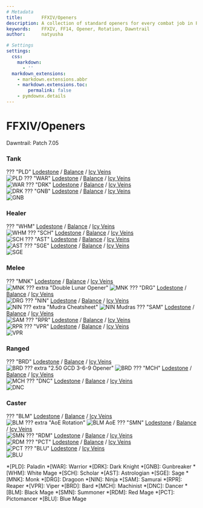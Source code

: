 ```yaml
---
# Metadata
title:       FFXIV/Openers
description: A collection of standard openers for every combat job in Final Fantasy XIV.
keywords:    FFXIV, FF14, Opener, Rotation, Dawntrail
author:      natyusha

# Settings
settings:
  css:
    markdown:
      - ''
  markdown_extensions:
    - markdown.extensions.abbr
    - markdown.extensions.toc:
        permalink: false
    - pymdownx.details
---
```


FFXIV/Openers
=============
Dawntrail: Patch 7.05

### Tank
??? "PLD"
    [Lodestone](https://na.finalfantasyxiv.com/jobguide/paladin/ "Lodestone Job Guide: Paladin") / [Balance](https://www.thebalanceffxiv.com/jobs/tanks/paladin/ "Balance Guides: Paladin") / [Icy Veins](https://www.icy-veins.com/ffxiv/paladin-guide "Icy Veins Guides: Paladin")  
    ![PLD](img/PLD.png "Paladin Standard Opener")
??? "WAR"
    [Lodestone](https://na.finalfantasyxiv.com/jobguide/warrior/ "Lodestone Job Guide: Warrior") / [Balance](https://www.thebalanceffxiv.com/jobs/tanks/warrior/ "Balance Guides: Warrior") / [Icy Veins](https://www.icy-veins.com/ffxiv/warrior-guide "Icy Veins Guides: Warrior")  
    ![WAR](img/WAR.png "Warrior Standard Opener")
??? "DRK"
    [Lodestone](https://na.finalfantasyxiv.com/jobguide/darkknight/ "Lodestone Job Guide: Dark Knight") / [Balance](https://www.thebalanceffxiv.com/jobs/tanks/dark-knight/ "Balance Guides: Dark Knight") / [Icy Veins](https://www.icy-veins.com/ffxiv/dark-knight-guide "Icy Veins Guides: Dark Knight")  
    ![DRK](img/DRK.png "Dark Knight Standard Opener")
??? "GNB"
    [Lodestone](https://na.finalfantasyxiv.com/jobguide/gunbreaker/ "Lodestone Job Guide: Gunbreaker") / [Balance](https://www.thebalanceffxiv.com/jobs/tanks/gunbreaker/ "Balance Guides: Gunbreaker") / [Icy Veins](https://www.icy-veins.com/ffxiv/gunbreaker-guide "Icy Veins Guides: Gunbreaker")  
    ![GNB](img/GNB.png "Gunbreaker Standard Opener")

### Healer
??? "WHM"
    [Lodestone](https://na.finalfantasyxiv.com/jobguide/whitemage/ "Lodestone Job Guide: White Mage") / [Balance](https://www.thebalanceffxiv.com/jobs/healers/white-mage/ "Balance Guides: White Mage") / [Icy Veins](https://www.icy-veins.com/ffxiv/white-mage-guide "Icy Veins Guides: White Mage")  
    ![WHM](img/WHM.png "White Mage Standard Opener")
??? "SCH"
    [Lodestone](https://na.finalfantasyxiv.com/jobguide/scholar/ "Lodestone Job Guide: Scholar") / [Balance](https://www.thebalanceffxiv.com/jobs/healers/scholar/ "Balance Guides: Scholar") / [Icy Veins](https://www.icy-veins.com/ffxiv/scholar-guide "Icy Veins Guides: Scholar")  
    ![SCH](img/SCH.png "Scholar Standard Opener")
??? "AST"
    [Lodestone](https://na.finalfantasyxiv.com/jobguide/astrologian/ "Lodestone Job Guide: Astrologian") / [Balance](https://www.thebalanceffxiv.com/jobs/healers/astrologian/ "Balance Guides: Astrologian") / [Icy Veins](https://www.icy-veins.com/ffxiv/astrologian-guide "Icy Veins Guides: Astrologian")  
    ![AST](img/AST.png "Astrologian Standard Opener")
??? "SGE"
    [Lodestone](https://na.finalfantasyxiv.com/jobguide/sage/ "Lodestone Job Guide: Sage") / [Balance](https://www.thebalanceffxiv.com/jobs/healers/sage/ "Balance Guides: Sage") / [Icy Veins](https://www.icy-veins.com/ffxiv/sage-guide "Icy Veins Guides: Sage")  
    ![SGE](img/SGE.png "Sage Standard Opener")

### Melee
??? "MNK"
    [Lodestone](https://na.finalfantasyxiv.com/jobguide/monk/ "Lodestone Job Guide: Monk") / [Balance](https://www.thebalanceffxiv.com/jobs/melee/monk/ "Balance Guides: Monk") / [Icy Veins](https://www.icy-veins.com/ffxiv/monk-guide "Icy Veins Guides: Monk")  
    ![MNK](img/MNK.png "Monk Solar Lunar Opener")
    ??? extra "Double Lunar Opener"
        ![MNK](img/MNK-2xLunar.png "Monk Double Lunar Opener")
??? "DRG"
    [Lodestone](https://na.finalfantasyxiv.com/jobguide/dragoon/ "Lodestone Job Guide: Dragoon") / [Balance](https://www.thebalanceffxiv.com/jobs/melee/dragoon/ "Balance Guides: Dragoon") / [Icy Veins](https://www.icy-veins.com/ffxiv/dragoon-guide "Icy Veins Guides: Dragoon")  
    ![DRG](img/DRG.png "Dragoon Standard Opener")
??? "NIN"
    [Lodestone](https://na.finalfantasyxiv.com/jobguide/ninja/ "Lodestone Job Guide: Ninja") / [Balance](https://www.thebalanceffxiv.com/jobs/melee/ninja/ "Balance Guides: Ninja") / [Icy Veins](https://www.icy-veins.com/ffxiv/ninja-guide "Icy Veins Guides: Ninja")  
    ![NIN](img/NIN.png "Ninja Standard Opener")
    ??? extra "Mudra Cheatsheet"
        ![NIN Mudras](img/NIN-Mudras.png "Ninja Mudra Cheatsheet")
??? "SAM"
    [Lodestone](https://na.finalfantasyxiv.com/jobguide/samurai/ "Lodestone Job Guide: Samurai") / [Balance](https://www.thebalanceffxiv.com/jobs/melee/samurai/ "Balance Guides: Samurai") / [Icy Veins](https://www.icy-veins.com/ffxiv/samurai-guide "Icy Veins Guides: Samurai")  
    ![SAM](img/SAM.png "Samurai Standard Opener")
??? "RPR"
    [Lodestone](https://na.finalfantasyxiv.com/jobguide/reaper/ "Lodestone Job Guide: Reaper") / [Balance](https://www.thebalanceffxiv.com/jobs/melee/reaper/ "Balance Guides: Reaper") / [Icy Veins](https://www.icy-veins.com/ffxiv/reaper-guide "Icy Veins Guides: Reaper")  
    ![RPR](img/RPR.png "Reaper Standard Opener")
??? "VPR"
    [Lodestone](https://na.finalfantasyxiv.com/jobguide/viper/ "Lodestone Job Guide: Viper") / [Balance](https://www.thebalanceffxiv.com/jobs/melee/viper/ "Balance Guides: Viper") / [Icy Veins](https://www.icy-veins.com/ffxiv/viper-guide "Icy Veins Guides: Viper")  
    ![VPR](img/VPR.png "Viper Standard Opener")

### Ranged
??? "BRD"
    [Lodestone](https://na.finalfantasyxiv.com/jobguide/bard/ "Lodestone Job Guide: Bard") / [Balance](https://www.thebalanceffxiv.com/jobs/ranged/bard/ "Balance Guides: Bard") / [Icy Veins](https://www.icy-veins.com/ffxiv/bard-guide "Icy Veins Guides: Bard")  
    ![BRD](img/BRD.png "Bard 2.48 GCD Opener")
    ??? extra "2.50 GCD 3-6-9 Opener"
        ![BRD](img/BRD-2.50.png "Bard 2.50 GCD 3-6-9 Opener")
??? "MCH"
    [Lodestone](https://na.finalfantasyxiv.com/jobguide/machinist/ "Lodestone Job Guide: Machinist") / [Balance](https://www.thebalanceffxiv.com/jobs/ranged/machinist/ "Balance Guides: Machinist") / [Icy Veins](https://www.icy-veins.com/ffxiv/machinist-guide "Icy Veins Guides: Machinist")  
    ![MCH](img/MCH.png "Machinist Standard Opener")
??? "DNC"
    [Lodestone](https://na.finalfantasyxiv.com/jobguide/dancer/ "Lodestone Job Guide: Dancer") / [Balance](https://www.thebalanceffxiv.com/jobs/ranged/dancer/ "Balance Guides: Dancer") / [Icy Veins](https://www.icy-veins.com/ffxiv/dancer-guide "Icy Veins Guides: Dancer")  
    ![DNC](img/DNC.png "Dancer Standard Opener")

### Caster
??? "BLM"
    [Lodestone](https://na.finalfantasyxiv.com/jobguide/blackmage/ "Lodestone Job Guide: Black Mage") / [Balance](https://www.thebalanceffxiv.com/jobs/casters/black-mage/ "Balance Guides: Black Mage") / [Icy Veins](https://www.icy-veins.com/ffxiv/black-mage-guide "Icy Veins Guides: Black Mage")  
    ![BLM](img/BLM.png "Black Mage Standard Opener")
    ??? extra "AoE Rotation"
        ![BLM AoE](img/BLM-AoE.png "BLM AoE Rotation")
??? "SMN"
    [Lodestone](https://na.finalfantasyxiv.com/jobguide/summoner/ "Lodestone Job Guide: Summoner") / [Balance](https://www.thebalanceffxiv.com/jobs/casters/summoner/ "Balance Guides: Summoner") / [Icy Veins](https://www.icy-veins.com/ffxiv/summoner-guide "Icy Veins Guides: Summoner")  
    ![SMN](img/SMN.png "Summoner Standard Opener")
??? "RDM"
    [Lodestone](https://na.finalfantasyxiv.com/jobguide/redmage/ "Lodestone Job Guide: Red Mage") / [Balance](https://www.thebalanceffxiv.com/jobs/casters/red-mage/ "Balance Guides: Red Mage") / [Icy Veins](https://www.icy-veins.com/ffxiv/red-mage-guide "Icy Veins Guides: Red Mage")  
    ![RDM](img/RDM.png "Red Mage Standard Opener")
??? "PCT"
    [Lodestone](https://na.finalfantasyxiv.com/jobguide/pictomancer/ "Lodestone Job Guide: Pictomancer") / [Balance](https://www.thebalanceffxiv.com/jobs/casters/pictomancer/ "Balance Guides: Pictomancer") / [Icy Veins](https://www.icy-veins.com/ffxiv/pictomancer-guide "Icy Veins Guides: Pictomancer")  
    ![PCT](img/PCT.png "Pictomancer Standard Opener")
??? "BLU"
    [Lodestone](https://na.finalfantasyxiv.com/jobguide/bluemage/ "Lodestone Job Guide: Blue Mage") / [Icy Veins](https://www.icy-veins.com/ffxiv/blue-mage-guide "Icy Veins Guides: Blue Mage")  
    ![BLU](img/BLU.png "Blue Mage Opener")

*[PLD]: Paladin
*[WAR]: Warrior
*[DRK]: Dark Knight
*[GNB]: Gunbreaker
*[WHM]: White Mage
*[SCH]: Scholar
*[AST]: Astrologian
*[SGE]: Sage
*[MNK]: Monk
*[DRG]: Dragoon
*[NIN]: Ninja
*[SAM]: Samurai
*[RPR]: Reaper
*[VPR]: Viper
*[BRD]: Bard
*[MCH]: Machinist
*[DNC]: Dancer
*[BLM]: Black Mage
*[SMN]: Summoner
*[RDM]: Red Mage
*[PCT]: Pictomancer
*[BLU]: Blue Mage
